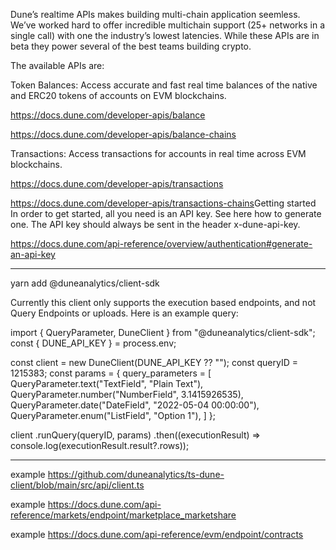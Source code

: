 Dune’s realtime APIs makes building multi-chain application seemless. We’ve worked hard to offer incredible multichain support (25+ networks in a single call) with one the industry’s lowest latencies. While these APIs are in beta they power several of the best teams building crypto.

The available APIs are:

Token Balances: Access accurate and fast real time balances of the native and ERC20 tokens of accounts on EVM blockchains.

https://docs.dune.com/developer-apis/balance

https://docs.dune.com/developer-apis/balance-chains

Transactions: Access transactions for accounts in real time across EVM blockchains.

https://docs.dune.com/developer-apis/transactions

https://docs.dune.com/developer-apis/transactions-chains
​
Getting started
In order to get started, all you need is an API key. See here how to generate one. The API key should always be sent in the header x-dune-api-key.

https://docs.dune.com/api-reference/overview/authentication#generate-an-api-key

---

yarn add @duneanalytics/client-sdk

Currently this client only supports the execution based endpoints, and not Query Endpoints or uploads. Here is an example query:

import { QueryParameter, DuneClient } from "@duneanalytics/client-sdk";
const { DUNE_API_KEY } = process.env;

const client = new DuneClient(DUNE_API_KEY ?? "");
const queryID = 1215383;
const params = {
query_parameters = [
QueryParameter.text("TextField", "Plain Text"),
QueryParameter.number("NumberField", 3.1415926535),
QueryParameter.date("DateField", "2022-05-04 00:00:00"),
QueryParameter.enum("ListField", "Option 1"),
]
};

client
.runQuery(queryID, params)
.then((executionResult) => console.log(executionResult.result?.rows));

---

example https://github.com/duneanalytics/ts-dune-client/blob/main/src/api/client.ts

example https://docs.dune.com/api-reference/markets/endpoint/marketplace_marketshare

example https://docs.dune.com/api-reference/evm/endpoint/contracts
